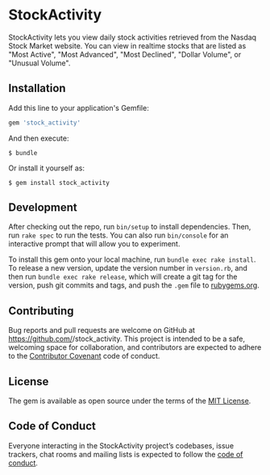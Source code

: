 # StockActivity

StockActivity lets you view daily stock activities retrieved from the Nasdaq Stock Market website.
You can view in realtime stocks that are listed as "Most Active", "Most Advanced", "Most Declined", "Dollar Volume", or "Unusual Volume".

## Installation

Add this line to your application's Gemfile:

```ruby
gem 'stock_activity'
```

And then execute:

    $ bundle

Or install it yourself as:

    $ gem install stock_activity


## Development

After checking out the repo, run `bin/setup` to install dependencies. Then, run `rake spec` to run the tests. You can also run `bin/console` for an interactive prompt that will allow you to experiment.

To install this gem onto your local machine, run `bundle exec rake install`. To release a new version, update the version number in `version.rb`, and then run `bundle exec rake release`, which will create a git tag for the version, push git commits and tags, and push the `.gem` file to [rubygems.org](https://rubygems.org).

## Contributing

Bug reports and pull requests are welcome on GitHub at https://github.com/<ingridwong0715>/stock_activity. This project is intended to be a safe, welcoming space for collaboration, and contributors are expected to adhere to the [Contributor Covenant](http://contributor-covenant.org) code of conduct.

## License

The gem is available as open source under the terms of the [MIT License](https://opensource.org/licenses/MIT).

## Code of Conduct

Everyone interacting in the StockActivity project’s codebases, issue trackers, chat rooms and mailing lists is expected to follow the [code of conduct](https://github.com/<ingridwong0715>/stock_activity/blob/master/CODE_OF_CONDUCT.md).
